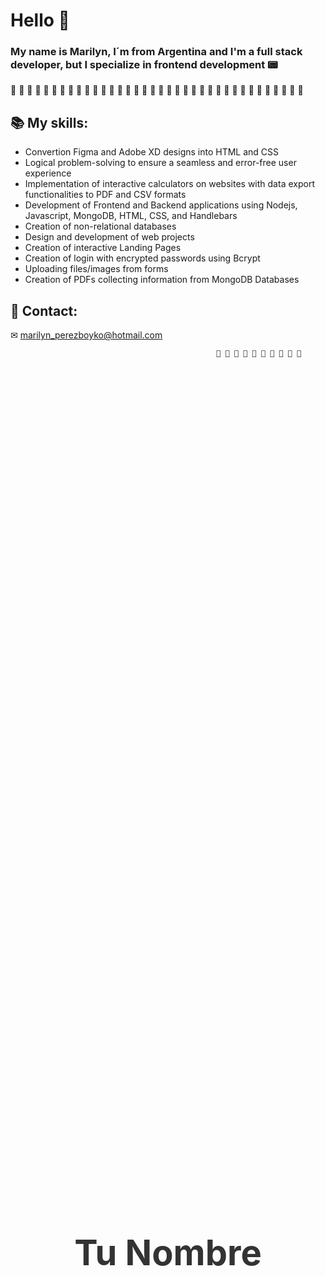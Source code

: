 # Hello 👋
### My name is Marilyn, I´m from Argentina and I'm a full stack developer, but I specialize in frontend development 📟

🌺 🌺 🌺 🌺 🌺 🌺 🌺 🌺 🌺 🌺 🌺 🌺 🌺 🌺 🌺 🌺 🌺 🌺 🌺 🌺 🌺 🌺 🌺 🌺 🌺 🌺 🌺 🌺 🌺 🌺 🌺 🌺 🌺 🌺 🌺 🌺 

## 📚 My skills:                                                                                                       
- Convertion Figma and Adobe XD designs into HTML and CSS
- Logical problem-solving to ensure a seamless and error-free user experience
- Implementation of interactive calculators on websites with data export functionalities to PDF and CSV formats
- Development of Frontend and Backend applications using Nodejs, Javascript, MongoDB, HTML, CSS, and Handlebars
- Creation of non-relational databases
- Design and development of web projects
- Creation of interactive Landing Pages
- Creation of login with encrypted passwords using Bcrypt
- Uploading files/images from forms
- Creation of PDFs collecting information from MongoDB Databases

## 📨 Contact:
✉ marilyn_perezboyko@hotmail.com






                                                  🌺 🌺 🌺 🌺 🌺 🌺 🌺 🌺 🌺 🌺
                                                  
<html>
  <head>
    <title>Título de mi Página</title>
    <style>.nombre {
  /* Estilos CSS básicos */
  font-size: 4em;
  color: #333;
  position: absolute;
  top: 50%;
  left: 50%;
  transform: translate(-50%, -50%);

  /* Animación CSS */
  animation: desplazar-izquierda 2s ease-in-out infinite;
}

@keyframes desplazar-izquierda {
  0% { left: 50%; }
  50% { left: 20%; }
  100% { left: 50%; }
}
</style>
  </head>
  <body>
<h1 class="nombre">Tu Nombre</h1>
  </body>
</html>

 
